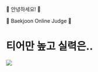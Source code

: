👋 안녕하세요! 👋


<!--
**HamBeomJoon/HamBeomJoon** is a ✨ _special_ ✨ repository because its `README.md` (this file) appears on your GitHub profile.

Here are some ideas to get you started:

- 🔭 I’m currently working on ...
- 🌱 I’m currently learning ...
- 👯 I’m looking to collaborate on ...
- 🤔 I’m looking for help with ...
- 💬 Ask me about ...
- 📫 How to reach me: ...
- 😄 Pronouns: ...
- Fun fact: ...
-->
📖 Baekjoon Online Judge 📖
 # 티어만 높고 실력은..
<img align="center" src="http://mazassumnida.wtf/api/v2/generate_badge?boj=qjawnssla1"/>
